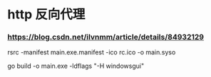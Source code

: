 # http 反向代理

### https://blog.csdn.net/ilvnmm/article/details/84932129


rsrc -manifest main.exe.manifest -ico rc.ico -o main.syso


go build -o main.exe  -ldflags "-H windowsgui"